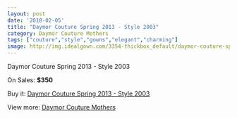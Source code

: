 ```yaml
---
layout: post
date: '2018-02-05'
title: "Daymor Couture Spring 2013 - Style 2003"
category: Daymor Couture Mothers
tags: ["couture","style","gowns","elegant","charming"]
image: http://img.idealgown.com/3354-thickbox_default/daymor-couture-spring-2013-style-2003.jpg
---
```

Daymor Couture Spring 2013 - Style 2003

On Sales: **$350**
<a href="https://www.idealgown.com/en/daymor-couture-mothers/1609-daymor-couture-spring-2013-style-2003.html"><amp-img layout="responsive" width="600" height="600" src="//img.idealgown.com/3354-thickbox_default/daymor-couture-spring-2013-style-2003.jpg" alt="Daymor Couture Spring 2013 - Style 2003 0" /></a>

Buy it: [Daymor Couture Spring 2013 - Style 2003](https://www.idealgown.com/en/daymor-couture-mothers/1609-daymor-couture-spring-2013-style-2003.html "Daymor Couture Spring 2013 - Style 2003")

View more: [Daymor Couture Mothers](https://www.idealgown.com/en/26-daymor-couture-mothers "Daymor Couture Mothers")